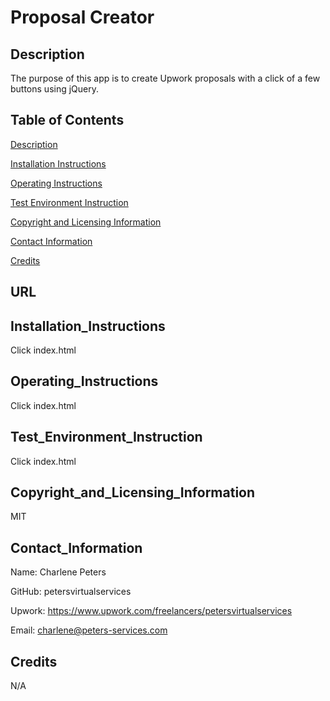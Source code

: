 # Proposal Creator

## Description
The purpose of this app is to create Upwork proposals with a click of a few buttons using jQuery.

## Table of Contents
[Description](#Description)

[Installation Instructions](#Installation_Instructions)

[Operating Instructions](#Operating_Instructions)

[Test Environment Instruction](#Test_Environment_Instruction)

[Copyright and Licensing Information](#Copyright_and_Licensing_Information)

[Contact Information](#Contact_Information)

[Credits](#Credits)

## URL

## Installation_Instructions
Click index.html

## Operating_Instructions
Click index.html

## Test_Environment_Instruction
Click index.html

## Copyright_and_Licensing_Information
MIT

## Contact_Information
Name: Charlene Peters

GitHub: petersvirtualservices

Upwork: https://www.upwork.com/freelancers/petersvirtualservices

Email: charlene@peters-services.com

## Credits
N/A
